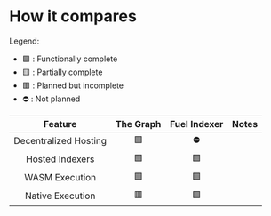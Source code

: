 # How it compares

Legend:

- 🟩 : Functionally complete
- 🟨 : Partially complete
- 🟥 : Planned but incomplete
- ⛔ : Not planned

<!-- todo: continue this from https://www.notion.so/fuellabs/Indexer-Feature-Matrix-24d654f1bc3d411e8371d13db90fe237 -->

|  Feature |  The Graph  | Fuel Indexer   | Notes  |
|:-:|:-:|:-:|:-:|
|  Decentralized Hosting |  🟩 |  ⛔ |   |
|  Hosted Indexers |  🟩  | 🟩   |   |
|  WASM Execution | 🟩   |  🟩  |   |
|  Native Execution | 🟥   |  🟩  |   |
